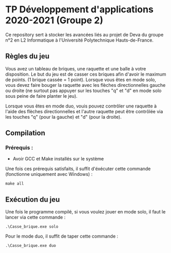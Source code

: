 # TP Développement d'applications 2020-2021 (Groupe 2)

Ce repository sert à stocker les avancées liés au projet de Deva
du groupe n°2 en L2 Informatique à l'Université Polytechnique Hauts-de-France.

## Règles du jeu
Vous avez un tableau de briques, une raquette et une balle à votre disposition. Le but du
jeu est de casser ces briques afin d'avoir le maximum de points. (1 brique cassée = 1 point).
Lorsque vous êtes en mode solo, vous devez faire bouger la raquette avec les flèches directionnelles
gauche ou droite (ne surtout pas appuyer sur les touches "q" et "d" en mode solo sous peine de faire planter
le jeu).

Lorsque vous êtes en mode duo, vouis pouvez contrôler une raquette à l'aide des flèches directionnelles
et l'autre raquette peut être contrôlée via les touches "q" (pour la gauche) et "d" (pour la droite).

## Compilation

### Prérequis :
- Avoir GCC et Make installés sur le système

Une fois ces prérequis satisfaits, il suffit d'éxécuter cette commande (fonctionne uniquement avec Windows) :

```shell script
make all
```

## Exécution du jeu
Une fois le programme compilé, si vous voulez jouer en mode solo, il faut le lancer via cette commande :

```shell script
.\Casse_brique.exe solo
```
Pour le mode duo, il suffit de taper cette commande :
```shell script
.\Casse_brique.exe duo
```
